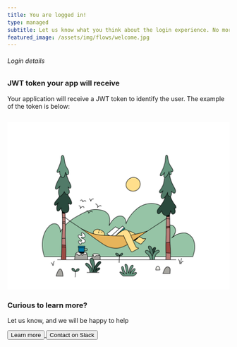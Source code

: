 ```yaml
---
title: You are logged in!
type: managed
subtitle: Let us know what you think about the login experience. No more passwords. No more friction. No more security holes.
featured_image: /assets/img/flows/welcome.jpg
---
```

<script src="https://unpkg.com/@lottiefiles/lottie-player@latest/dist/lottie-player.js"></script>
<script src="/jwt-decode.js"></script>

<!-- Definition -->
<div class="section">
  <div class="container">
    <div class="row">
      <div class="col-lg-6 mx-auto mx-auto justify-content-center d-flex flex-column">
        <h6 class="text-uppercase">Login details</h6>
        <h3 class="display-3">JWT token your app will receive</h3>
		<p>Your application will receive a JWT token to identify the user. The example of the token is below:</p>
     	 <pre id="jwt"></pre>
	  </div>
      <div class="col-lg-6 mx-auto">
          <img src="/assets/img/flows/signed.png">
      </div>
    </div>
  </div>
</div>

<script>
	function urlParam(name){
	  var results = new RegExp('[?&]' + name + '=([^&#]*)').exec(window.location.href);
	  if (results == null){
	     return null;
	  }
	  else {
	     return decodeURI(results[1]) || 0;
	  }
	}
	
	const idToken = urlParam('idToken');
	console.log("IdToken:"+ idToken);
	 // just decode 'token' into {header: Object, payload: Object, signature: String}
	 let claims = jwt_decode(idToken);
	 document.getElementById("jwt").innerHTML = JSON.stringify(claims, undefined, 2);
</script>

<!-- Contact us for demo -->
<div id="main" class="container mt-5">
<div class="section bg-primary">
  <div class="container">
    <div class="row">
      <div class="col-md-6 mx-auto text-center">
          <h3 class=" display-3 text-neutral">Curious to learn more?</h3>
          <p class="text-neutral">Let us know, and we will be happy to help</p>
      </div>
    </div>
    <div class="row">
      <div class="col-md-6 mx-auto text-center mt-2">
        <a href="https://docs.idemeum.com" target="_blank">
          <button type="submit" class="btn btn-success fixed-width1">Learn more</button>
        </a>
        <a href="https://join.slack.com/t/idemeum-community/shared_invite/zt-npfwnoud-hOjc6rbmZmdTAY3xE3i5FA" target="_blank">
          <button type="submit" class="btn btn-outline-white mt-2 fixed-width1">Contact on Slack</button>
        </a>
      </div>
    </div>
  </div>
</div>
</div>
